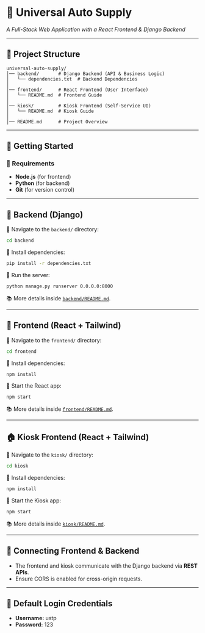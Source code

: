 # 📌 Universal Auto Supply

_A Full-Stack Web Application with a React Frontend & Django Backend_

---

## 📂 Project Structure

```
universal-auto-supply/
│── backend/       # Django Backend (API & Business Logic)
│   └── dependencies.txt  # Backend Dependencies
│
│── frontend/      # React Frontend (User Interface)
│   └── README.md  # Frontend Guide
│
│── kiosk/         # Kiosk Frontend (Self-Service UI)
│   └── README.md  # Kiosk Guide
│
│── README.md      # Project Overview
```

---

## 🚀 Getting Started

### 🔧 Requirements

- **Node.js** (for frontend)
- **Python** (for backend)
- **Git** (for version control)

---

## 💾 Backend (Django)

📌 Navigate to the `backend/` directory:

```sh
cd backend
```

📌 Install dependencies:

```sh
pip install -r dependencies.txt
```

📌 Run the server:

```sh
python manage.py runserver 0.0.0.0:8000
```

📚 More details inside [`backend/README.md`](backend/README.md).

---

## 🎨 Frontend (React + Tailwind)

📌 Navigate to the `frontend/` directory:

```sh
cd frontend
```

📌 Install dependencies:

```sh
npm install
```

📌 Start the React app:

```sh
npm start
```

📚 More details inside [`frontend/README.md`](frontend/README.md).

---

## 🏠 Kiosk Frontend (React + Tailwind)

📌 Navigate to the `kiosk/` directory:

```sh
cd kiosk
```

📌 Install dependencies:

```sh
npm install
```

📌 Start the Kiosk app:

```sh
npm start
```

📚 More details inside [`kiosk/README.md`](kiosk/README.md).

---

## 🔗 Connecting Frontend & Backend

- The frontend and kiosk communicate with the Django backend via **REST APIs**.
- Ensure CORS is enabled for cross-origin requests.

---

## 🔐 Default Login Credentials

- **Username:** ustp
- **Password:** 123
